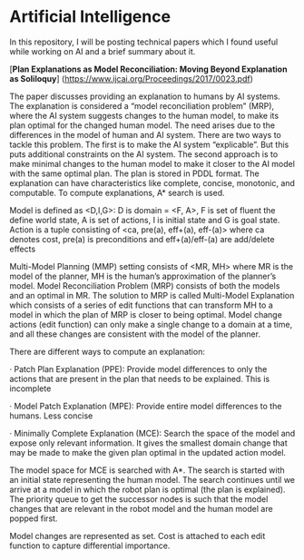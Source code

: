 # Artificial Intelligence
In this repository, I will be posting technical papers which I found useful while working on AI and a brief summary about it.

[**Plan Explanations as Model Reconciliation: Moving Beyond Explanation as Soliloquy**] (https://www.ijcai.org/Proceedings/2017/0023.pdf)

The paper discusses providing an explanation to humans by AI systems. The explanation is considered a “model reconciliation problem” (MRP), where the AI system suggests changes to the human model, to make its plan optimal for the changed human model. The need arises due to the differences in the model of human and AI system. There are two ways to tackle this problem. The first is to make the AI system “explicable”. But this puts additional constraints on the AI system. The second approach is to make minimal changes to the human model to make it closer to the AI model with the same optimal plan. The plan is stored in PDDL format. The explanation can have characteristics like complete, concise, monotonic, and computable. To compute explanations, A* search is used.

Model is defined as <D,I,G>: D is domain = <F, A>, F is set of fluent the define world state, A is set of actions, I is initial state and G is goal state. Action is a tuple consisting of <ca, pre(a), eff+(a), eff-(a)> where ca denotes cost, pre(a) is preconditions and eff+(a)/eff-(a) are add/delete effects 

Multi-Model Planning (MMP) setting consists of <MR, MH> where MR is the model of the planner, MH is the human’s approximation of the planner’s model. Model Reconciliation Problem (MRP) consists of both the models and an optimal in MR. The solution to MRP is called Multi-Model Explanation which consists of a series of edit functions that can transform MH to a model in which the plan of MRP is closer to being optimal. Model change actions (edit function) can only make a single change to a domain at a time, and all these changes are consistent with the model of the planner.  

There are different ways to compute an explanation:

·     Patch Plan Explanation (PPE): Provide model differences to only the actions that are present in the plan that needs to be explained. This is incomplete

·     Model Patch Explanation (MPE): Provide entire model differences to the humans. Less concise

·     Minimally Complete Explanation (MCE): Search the space of the model and expose only relevant information. It gives the smallest domain change that may be made to make the given plan optimal in the updated action model. 

The model space for MCE is searched with A*. The search is started with an initial state representing the human model. The search continues until we arrive at a model in which the robot plan is optimal (the plan is explained). The priority queue to get the successor nodes is such that the model changes that are relevant in the robot model and the human model are popped first. 

 Model changes are represented as set. Cost is attached to each edit function to capture differential importance. 